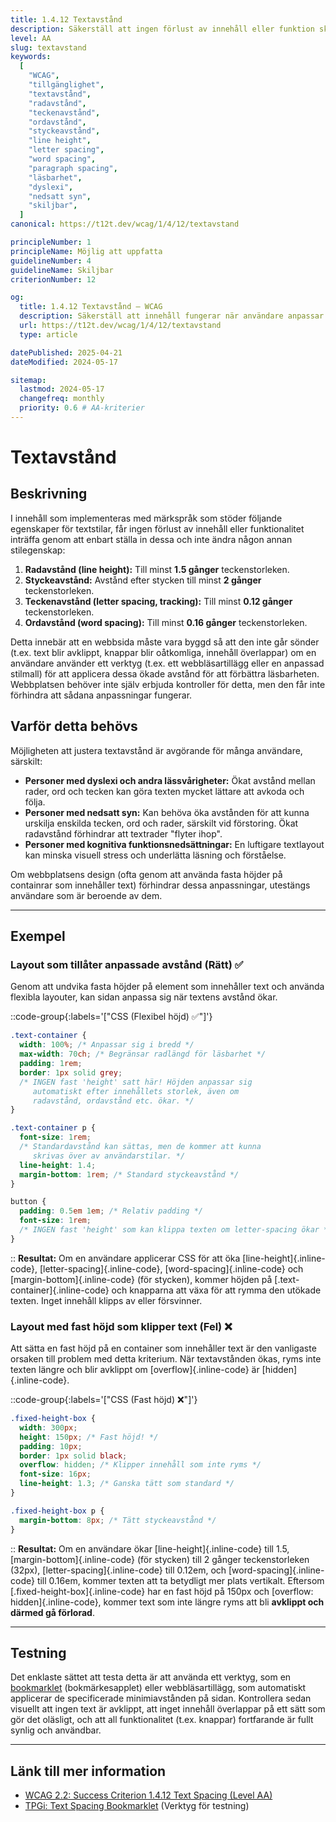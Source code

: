 ```yaml
---
title: 1.4.12 Textavstånd
description: Säkerställ att ingen förlust av innehåll eller funktion sker när användare anpassar avstånd för text (radavstånd, teckenavstånd, ordavstånd, styckeavstånd).
level: AA
slug: textavstand
keywords:
  [
    "WCAG",
    "tillgänglighet",
    "textavstånd",
    "radavstånd",
    "teckenavstånd",
    "ordavstånd",
    "styckeavstånd",
    "line height",
    "letter spacing",
    "word spacing",
    "paragraph spacing",
    "läsbarhet",
    "dyslexi",
    "nedsatt syn",
    "skiljbar",
  ]
canonical: https://t12t.dev/wcag/1/4/12/textavstand

principleNumber: 1
principleName: Möjlig att uppfatta
guidelineNumber: 4
guidelineName: Skiljbar
criterionNumber: 12

og:
  title: 1.4.12 Textavstånd – WCAG
  description: Säkerställ att innehåll fungerar när användare anpassar textavstånd.
  url: https://t12t.dev/wcag/1/4/12/textavstand
  type: article

datePublished: 2025-04-21
dateModified: 2024-05-17

sitemap:
  lastmod: 2024-05-17
  changefreq: monthly
  priority: 0.6 # AA-kriterier
---
```


# Textavstånd

## Beskrivning

I innehåll som implementeras med märkspråk som stöder följande egenskaper för textstilar, får ingen förlust av innehåll eller funktionalitet inträffa genom att enbart ställa in dessa och inte ändra någon annan stilegenskap:

1.  **Radavstånd (line height):** Till minst **1.5 gånger** teckenstorleken.
2.  **Styckeavstånd:** Avstånd efter stycken till minst **2 gånger** teckenstorleken.
3.  **Teckenavstånd (letter spacing, tracking):** Till minst **0.12 gånger** teckenstorleken.
4.  **Ordavstånd (word spacing):** Till minst **0.16 gånger** teckenstorleken.

Detta innebär att en webbsida måste vara byggd så att den inte går sönder (t.ex. text blir avklippt, knappar blir oåtkomliga, innehåll överlappar) om en användare använder ett verktyg (t.ex. ett webbläsartillägg eller en anpassad stilmall) för att applicera dessa ökade avstånd för att förbättra läsbarheten. Webbplatsen behöver inte själv erbjuda kontroller för detta, men den får inte förhindra att sådana anpassningar fungerar.

## Varför detta behövs

Möjligheten att justera textavstånd är avgörande för många användare, särskilt:

- **Personer med dyslexi och andra lässvårigheter:** Ökat avstånd mellan rader, ord och tecken kan göra texten mycket lättare att avkoda och följa.
- **Personer med nedsatt syn:** Kan behöva öka avstånden för att kunna urskilja enskilda tecken, ord och rader, särskilt vid förstoring. Ökat radavstånd förhindrar att textrader "flyter ihop".
- **Personer med kognitiva funktionsnedsättningar:** En luftigare textlayout kan minska visuell stress och underlätta läsning och förståelse.

Om webbplatsens design (ofta genom att använda fasta höjder på containrar som innehåller text) förhindrar dessa anpassningar, utestängs användare som är beroende av dem.

---

## Exempel

### Layout som tillåter anpassade avstånd (Rätt) ✅

Genom att undvika fasta höjder på element som innehåller text och använda flexibla layouter, kan sidan anpassa sig när textens avstånd ökar.

::code-group{:labels='["CSS (Flexibel höjd) ✅"]'}

```css showLineNumbers
.text-container {
  width: 100%; /* Anpassar sig i bredd */
  max-width: 70ch; /* Begränsar radlängd för läsbarhet */
  padding: 1rem;
  border: 1px solid grey;
  /* INGEN fast 'height' satt här! Höjden anpassar sig
     automatiskt efter innehållets storlek, även om
     radavstånd, ordavstånd etc. ökar. */
}

.text-container p {
  font-size: 1rem;
  /* Standardavstånd kan sättas, men de kommer att kunna
     skrivas över av användarstilar. */
  line-height: 1.4;
  margin-bottom: 1rem; /* Standard styckeavstånd */
}

button {
  padding: 0.5em 1em; /* Relativ padding */
  font-size: 1rem;
  /* INGEN fast 'height' som kan klippa texten om letter-spacing ökar */
}
```

::
**Resultat:** Om en användare applicerar CSS för att öka [line-height]{.inline-code}, [letter-spacing]{.inline-code}, [word-spacing]{.inline-code} och [margin-bottom]{.inline-code} (för stycken), kommer höjden på [.text-container]{.inline-code} och knapparna att växa för att rymma den utökade texten. Inget innehåll klipps av eller försvinner.

### Layout med fast höjd som klipper text (Fel) ❌

Att sätta en fast höjd på en container som innehåller text är den vanligaste orsaken till problem med detta kriterium. När textavstånden ökas, ryms inte texten längre och blir avklippt om [overflow]{.inline-code} är [hidden]{.inline-code}.

::code-group{:labels='["CSS (Fast höjd) ❌"]'}

```css showLineNumbers
.fixed-height-box {
  width: 300px;
  height: 150px; /* Fast höjd! */
  padding: 10px;
  border: 1px solid black;
  overflow: hidden; /* Klipper innehåll som inte ryms */
  font-size: 16px;
  line-height: 1.3; /* Ganska tätt som standard */
}

.fixed-height-box p {
  margin-bottom: 8px; /* Tätt styckeavstånd */
}
```

::
**Resultat:** Om en användare ökar [line-height]{.inline-code} till 1.5, [margin-bottom]{.inline-code} (för stycken) till 2 gånger teckenstorleken (32px), [letter-spacing]{.inline-code} till 0.12em, och [word-spacing]{.inline-code} till 0.16em, kommer texten att ta betydligt mer plats vertikalt. Eftersom [.fixed-height-box]{.inline-code} har en fast höjd på 150px och [overflow: hidden]{.inline-code}, kommer text som inte längre ryms att bli **avklippt och därmed gå förlorad**.

---

## Testning

Det enklaste sättet att testa detta är att använda ett verktyg, som en [bookmarklet](https://www.tpgi.com/text-spacing-bookmarklet/) (bokmärkesapplet) eller webbläsartillägg, som automatiskt applicerar de specificerade minimiavstånden på sidan. Kontrollera sedan visuellt att ingen text är avklippt, att inget innehåll överlappar på ett sätt som gör det oläsligt, och att all funktionalitet (t.ex. knappar) fortfarande är fullt synlig och användbar.

---

## Länk till mer information

- [WCAG 2.2: Success Criterion 1.4.12 Text Spacing (Level AA)](https://www.w3.org/WAI/WCAG22/Understanding/text-spacing.html)
- [TPGi: Text Spacing Bookmarklet](https://www.tpgi.com/text-spacing-bookmarklet/) (Verktyg för testning)
